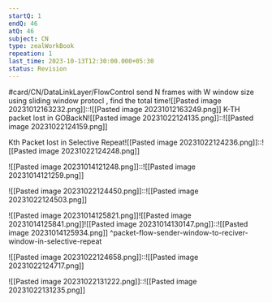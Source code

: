 ```yaml
---
startQ: 1
endQ: 46
atQ: 46
subject: CN
type: zealWorkBook
repeation: 1
last_time: 2023-10-13T12:30:00.000+05:30
status: Revision
---
```

#card/CN/DataLinkLayer/FlowControl
send N frames with W window size using sliding window protocl , find the total time![[Pasted image 20231012163232.png]]::![[Pasted image 20231012163249.png]] <!--SR:!2023-11-04,5,232-->
K-TH packet lost in GOBackN![[Pasted image 20231022124135.png]]::![[Pasted image 20231022124159.png]] <!--SR:!2023-11-04,8,252-->

Kth Packet lost in Selective Repeat![[Pasted image 20231022124236.png]]::![[Pasted image 20231022124248.png]] <!--SR:!2023-11-05,9,250-->


![[Pasted image 20231014121248.png]]::![[Pasted image 20231014121259.png]] <!--SR:!2023-11-13,17,292-->

![[Pasted image 20231022124450.png]]::![[Pasted image 20231022124503.png]] <!--SR:!2023-11-10,14,292-->


![[Pasted image 20231014125821.png]]![[Pasted image 20231014125841.png]]![[Pasted image 20231014130147.png]]::![[Pasted image 20231014125934.png]]  ^packet-flow-sender-window-to-reciver-window-in-selective-repeat <!--SR:!2023-11-06,9,272-->

![[Pasted image 20231022124658.png]]::![[Pasted image 20231022124717.png]] <!--SR:!2023-11-07,10,272-->


 <!--SR:!2023-10-27,4,276-->

![[Pasted image 20231022131222.png]]::![[Pasted image 20231022131235.png]] <!--SR:!2023-11-13,17,290-->